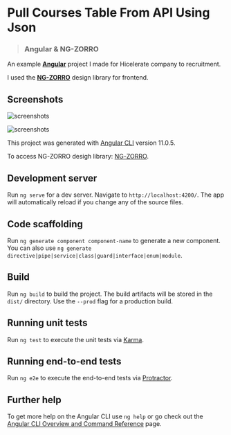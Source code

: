 # Pull Courses Table From API Using Json


>### Angular & NG-ZORRO

An example **[Angular](https://github.com/angular/angular-cli)** project I made for Hicelerate company to recruitment.

I used the **[NG-ZORRO](https://ng.ant.design/)** design library for frontend.

## Screenshots

![screenshots](https://github.com/emiremen/courses-table-from-json/blob/main/screenshots/ss1.png)

![screenshots](https://github.com/emiremen/courses-table-from-json/blob/main/screenshots/ss2.png)



This project was generated with [Angular CLI](https://github.com/angular/angular-cli) version 11.0.5.

To access NG-ZORRO desigh library:  [NG-ZORRO](https://ng.ant.design/).

## Development server

Run `ng serve` for a dev server. Navigate to `http://localhost:4200/`. The app will automatically reload if you change any of the source files.

## Code scaffolding

Run `ng generate component component-name` to generate a new component. You can also use `ng generate directive|pipe|service|class|guard|interface|enum|module`.

## Build

Run `ng build` to build the project. The build artifacts will be stored in the `dist/` directory. Use the `--prod` flag for a production build.

## Running unit tests

Run `ng test` to execute the unit tests via [Karma](https://karma-runner.github.io).

## Running end-to-end tests

Run `ng e2e` to execute the end-to-end tests via [Protractor](http://www.protractortest.org/).

## Further help

To get more help on the Angular CLI use `ng help` or go check out the [Angular CLI Overview and Command Reference](https://angular.io/cli) page.
